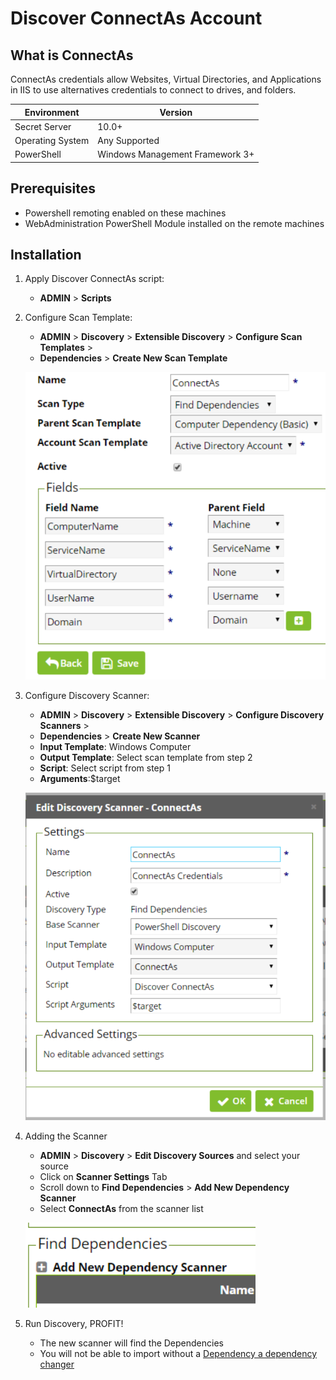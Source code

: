 # Discover ConnectAs Account

## What is ConnectAs

ConnectAs credentials allow Websites, Virtual Directories, and Applications in IIS to use alternatives credentials to connect to drives, and folders.

| Environment | Version |
| ------ | ------ |
| Secret Server | 10.0+ |
| Operating System | Any Supported |
| PowerShell | Windows Management Framework 3+ |

## Prerequisites

- Powershell remoting enabled on these machines
- WebAdministration PowerShell Module installed on the remote machines

## Installation

1. Apply Discover ConnectAs script:
    - **ADMIN** > **Scripts**
2. Configure Scan Template:
    - **ADMIN** > **Discovery** > **Extensible Discovery** > **Configure Scan Templates** >
    - **Dependencies** > **Create New Scan Template**

    ![Scan Template Designer](imgs/scanner-1.PNG)

3. Configure Discovery Scanner:
    - **ADMIN** > **Discovery** > **Extensible Discovery** > **Configure Discovery Scanners** >
    - **Dependencies** > **Create New Scanner**
    - **Input Template**: Windows Computer
    - **Output Template**: Select scan template from step 2
    - **Script**: Select  script from step 1
    - **Arguments**:$target

    ![Create New Scanner](imgs/scanner-2.PNG)

4. Adding the Scanner
    - **ADMIN** > **Discovery** > **Edit Discovery Sources** and select your source
    - Click on **Scanner Settings** Tab
    - Scroll down to **Find Dependencies** > **Add New Dependency Scanner**
    - Select **ConnectAs** from the scanner list

    ![Add Scanner](imgs/scanner-3.PNG)

5. Run Discovery, PROFIT!
    - The new scanner will find the Dependencies
    - You will not be able to import without a [Dependency a dependency changer](https://github.com/thycotic/PasswordChangers/tree/master/Dependencies/ConnectAS "ConnectAS Changer")
